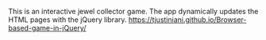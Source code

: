 This is an interactive jewel collector game. The app dynamically updates the HTML pages with the jQuery library.
https://tjustiniani.github.io/Browser-based-game-in-jQuery/
